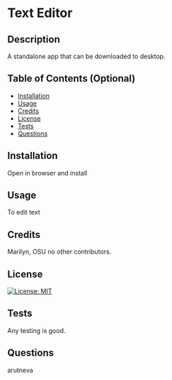 # Text Editor

  ## Description
  
A standalone app that can be downloaded to desktop.
  
  ## Table of Contents (Optional)
  
  - [Installation](#installation)
  - [Usage](#usage)
  - [Credits](#credits)
  - [License](#license)
  - [Tests](#tests)
  - [Questions](#questions)
  
  ## Installation
  
Open in browser and install
  
  ## Usage
  
To edit text
  
  
  ## Credits
  
Marilyn, OSU no other contributors.
  
  ## License

  [![License: MIT](https://img.shields.io/badge/License-MIT-yellow.svg)](https://opensource.org/licenses/MIT)
  
  
  ## Tests

  Any testing is good.

  ## Questions

  arutneva

